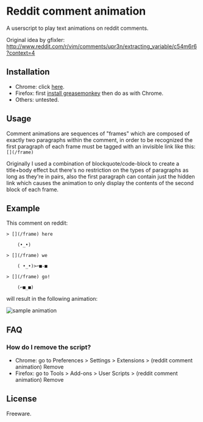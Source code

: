 # Reddit comment animation

A userscript to play text animations on reddit comments.

Original idea by gfixler: http://www.reddit.com/r/vim/comments/upr3n/extracting_variable/c54m6r6?context=4

## Installation

* Chrome: click [here](https://github.com/git2samus/reddit-comment-animation/raw/master/reddit-comment-animation.user.js).
* Firefox: first [install greasemonkey](https://addons.mozilla.org/en-US/firefox/addon/greasemonkey/) then do as with Chrome.
* Others: untested.

## Usage

Comment animations are sequences of "frames" which are composed of exactly two paragraphs within the comment, in order to be recognized the first paragraph of each frame must be tagged with an invisible link like this: `[](/frame)`

Originally I used a combination of blockquote/code-block to create a title+body effect but there's no restriction on the types of paragraphs as long as they're in pairs, also the first paragraph can contain just the hidden link which causes the animation to only display the contents of the second block of each frame.

## Example

This comment on reddit:

```
> [](/frame) here

    (•_•)

> [](/frame) we

    ( •_•)>⌐■-■

> [](/frame) go!

    (⌐■_■)
```

will result in the following animation:

<img src="https://github.com/downloads/git2samus/reddit-comment-animation/example.gif" alt="sample animation" />

## FAQ

### How do I remove the script?

* Chrome: go to Preferences > Settings > Extensions > (reddit comment animation) Remove
* Firefox: go to Tools > Add-ons > User Scripts > (reddit comment animation) Remove

## License

Freeware.
